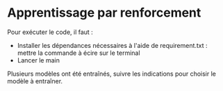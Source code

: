 # Apprentissage par renforcement

Pour exécuter le code, il faut : 
- Installer les dépendances nécessaires à l'aide de requirement.txt : mettre la commande à écire sur le terminal
- Lancer le main 

Plusieurs modèles ont été entraînés, suivre les indications pour choisir le modèle à entraîner. 

